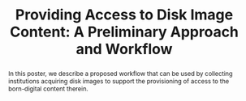 ---
abstract: In this poster, we describe a proposed workflow that can be used by collecting
  institutions acquiring disk images to support the provisioning of access to the
  born-digital content therein.
creators:
- Sampson, Walker
- Chassanoff, Alexandra
date: null
document_url: https://services.phaidra.univie.ac.at/api/object/o:429600/download
grand_parent: iPRES
institutions: []
keywords:
- digital forensics; born-digital media; disk images
landing_page_url: https://phaidra.univie.ac.at/o:429600
language: eng
layout: publication
license: CC BY 4.0 International
notes_url: null
parent: iPRES 2015
publication_type: poster
size: 471306
slides_url: null
source_name: iPRES
stream_url: null
title: 'Providing Access to Disk Image Content: A Preliminary Approach and Workflow'
year: 2015
---